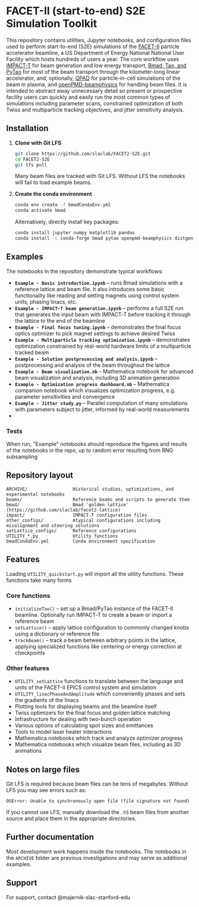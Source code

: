 # FACET-II (start-to-end) S2E Simulation Toolkit

This repository contains utilities, Jupyter notebooks, and configuration files used to perform start-to-end (S2E) simulations of the [FACET-II](https://facet-ii.slac.stanford.edu/) particle accelerator beamline, a US Department of Energy National National User Facility which hosts hundreds of users a year.  The core workflow uses [IMPACT-T](https://github.com/impact-lbl/IMPACT-T) for beam generation and low energy transport, [Bmad, Tao, and PyTao](https://www.classe.cornell.edu/bmad/) for most of the beam transport through the kilometer-long linear accelerator, and, optionally, [QPAD](https://picksc.physics.ucla.edu/qpad.html) for particle-in-cell simulations of the beam in plasma, and [openPMD-beamphysics](https://github.com/ChristopherMayes/openPMD-beamphysics) for handling beam files. It is intended to abstract away unnecessary detail so present or prospective facility users can quickly and easily run the most common types of simulations including parameter scans, constrained optimization of both Twiss and multiparticle tracking objectives, and jitter sensitivity analysis.


## Installation


1. **Clone with Git LFS**
   ```bash
   git clone https://github.com/slaclab/FACET2-S2E.git
   cd FACET2-S2E
   git lfs pull
   ```
   Many beam files are tracked with Git LFS.  Without LFS the notebooks will fail to load example beams.

2. **Create the conda environment**
   ```bash
   conda env create -f bmadCondaEnv.yml
   conda activate bmad
   ```
   Alternatively, directly install key packages:
   ```bash
   conda install jupyter numpy matplotlib pandas
   conda install -c conda-forge bmad pytao openpmd-beamphysics distgen lume-base lume-impact bayesian-optimization
   ```

## Examples

The notebooks in the repository demonstrate typical workflows:

* **`Example - Basic introduction.ipynb`** – runs Bmad simulations with a reference lattice and beam file.  It also introduces some basic functionality like reading and setting magnets using control system units, phasing linacs, etc.
* **`Example - IMPACT-T beam generation.ipynb`** – performs a full S2E run that generates the input beam with IMPACT‑T before tracking it through the lattice to the end of the beamline
* **`Example - Final focus tuning.ipynb`** – demonstrates the final focus optics optimizer to pick magnet settings to achieve desired Twiss
* **`Example - Multiparticle tracking optimization.ipynb`** – demonstrates optimization constrained by real-world hardware limits of a multiparticle tracked beam
* **`Example - Solution postprocessing and analysis.ipynb`** – postprocessing and analysis of the beam throughout the lattice
* **`Example - Beam visualization.nb`** – Mathematica notebook for advanced beam visualization and analysis, including 3D animation generation
* **`Example - Optimization progress dashboard.nb`** – Mathematica companion notebook which visualizes optimization progress, e.g. parameter sensitivities and convergence
* **`Example - Jitter study.py`** – Parallel computation of many simulations with parameters subject to jitter, informed by real-world measurements
* 

### Tests

When run, "Example" notebooks should reproduce the figures and results of the notebooks in the repo, up to random error resulting from RNG subsampling

## Repository layout

```
ARCHIVE/                 Historical studies, optimizations, and experimental notebooks
beams/                   Reference beams and scripts to generate them
bmad/                    Bmad 'golden lattice' (https://github.com/slaclab/facet2-lattice)
impact/                  IMPACT‑T configuration files
other_configs/           Atypical configurations including misalignment and steering solutions
setLattice_configs/      Reference configurations
UTILITY_*.py             Utility functions
bmadCondaEnv.yml         Conda environment specification
```


## Features

Loading `UTILITY_quickstart.py` will import all the utility functions. These functions take many forms

### Core functions

- `initializeTao()` – set up a Bmad/PyTao instance of the FACET-II beamline. Optionally run IMPACT‑T to create a beam or import a reference beam
- `setLattice()` – apply lattice configuration to commonly changed knobs using a dictionary or reference file
- `trackBeam()` – track a beam between arbitrary points in the lattice, applying specialized functions like centering or energy correction at checkpoints

### Other features

- `UTILITY_setLattice` functions to translate between the language and units of the FACET-II EPICS control system and simulation
- `UTILITY_linacPhaseAndAmplitude` which conveniently phases and sets the gradients of the linacs
- Plotting tools for displaying beams and the beamline itself
- Twiss optimizers for the final focus and golden lattice matching
- Infrastructure for dealing with two-bunch operation
- Various options of calculating spot sizes and emittances
- Tools to model laser heater interactions
- Mathematica notebooks which track and analyze optimizer progress
- Mathematica notebooks which visualize beam files, including as 3D animations

## Notes on large files

Git LFS is required because beam files can be tens of megabytes.  Without LFS you may see errors such as:

```
OSError: Unable to synchronously open file (file signature not found)
```

If you cannot use LFS, manually download the `.h5` beam files from another source and place them in the appropriate directories.

## Further documentation

Most development work happens inside the notebooks.  The notebooks in the `ARCHIVE` folder are previous investigations and may serve as additional examples.


## Support

For support, contact @majernik-slac-stanford-edu